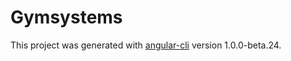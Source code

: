# Gymsystems

This project was generated with [angular-cli](https://github.com/angular/angular-cli) version 1.0.0-beta.24.


